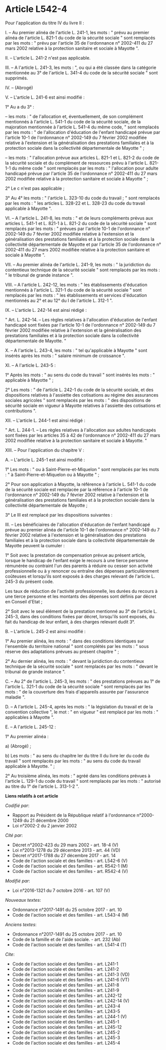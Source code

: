 # Article L542-4

Pour l'application du titre IV du livre II :

I. – Au premier alinéa de l'article L. 241-1, les mots : " prévu au premier alinéa de l'article L. 821-1 du code de la
sécurité sociale " sont remplacés par les mots : " prévu par l'article 35 de l'ordonnance n° 2002-411 du 27 mars 2002
relative à la protection sanitaire et sociale à Mayotte ".

II. – L'article L. 241-2 n'est pas applicable.

III. – A l'article L. 241-3, les mots : ", ou qui a été classée dans la catégorie mentionnée au 3° de l'article L. 341-4 du
code de la sécurité sociale " sont supprimés.

IV. – (Abrogé)

V. – L'article L. 241-6 est ainsi modifié :

1° Au a du 3° :

– les mots : " de l'allocation et, éventuellement, de son complément mentionnés à l'article L. 541-1 du code de la sécurité
sociale, de la majoration mentionnée à l'article L. 541-4 du même code, " sont remplacés par les mots : " de l'allocation
d'éducation de l'enfant handicapé prévue par l'article 10-1 de l'ordonnance n° 2002-149 du 7 février 2002 modifiée relative à
l'extension et la généralisation des prestations familiales et à la protection sociale dans la collectivité départementale de
Mayotte " ;

– les mots : " l'allocation prévue aux articles L. 821-1 et L. 821-2 du code de la sécurité sociale et du complément de
ressources prévu à l'article L. 821-1-1 du même code " sont remplacés par les mots : " l'allocation pour adulte handicapé
prévue par l'article 35 de l'ordonnance n° 2002-411 du 27 mars 2002 modifiée relative à la protection sanitaire et sociale à
Mayotte " ;

2° Le c n'est pas applicable ;

3° Au 4° les mots : " l'article L. 323-10 du code du travail ; " sont remplacés par les mots : " les articles L. 328-22 et L.
328-23 du code du travail applicable à Mayotte ".

VI. – A l'article L. 241-8, les mots : " et de leurs compléments prévus aux articles L. 541-1 et L. 821-1 à L. 821-2 du code
de la sécurité sociale " sont remplacés par les mots : " prévues par l'article 10-1 de l'ordonnance n° 2002-149 du 7 février
2002 modifiée relative à l'extension et la généralisation des prestations familiales et à la protection sociale dans la
collectivité départementale de Mayotte et par l'article 35 de l'ordonnance n° 2002-411 du 27 mars 2002 modifiée relative à la
protection sanitaire et sociale à Mayotte ".

VII. – Au premier alinéa de l'article L. 241-9, les mots : " la juridiction du contentieux technique de la sécurité sociale "
sont remplacés par les mots : " le tribunal de grande instance ".

VIII. – A l'article L. 242-12, les mots : " les établissements d'éducation mentionnés à l'article L. 321-1 du code de la
sécurité sociale " sont remplacés par les mots : " les établissements et services d'éducation mentionnés au 2° et au 12° du I
de l'article L. 312-1 ".

IX. – L'article L. 242-14 est ainsi rédigé :

" Art. L. 242-14. – Les règles relatives à l'allocation d'éducation de l'enfant handicapé sont fixées par l'article 10-1 de
l'ordonnance n° 2002-149 du 7 février 2002 modifiée relative à l'extension et la généralisation des prestations familiales et
à la protection sociale dans la collectivité départementale de Mayotte. "

X. – A l'article L. 243-4, les mots : " tel qu'applicable à Mayotte " sont insérés après les mots : " salaire minimum de
croissance ".

XI. – A l'article L. 243-5 :

1° Après les mots : " au sens du code du travail " sont insérés les mots : " applicable à Mayotte " ;

2° Les mots : " de l'article L. 242-1 du code de la sécurité sociale, et des dispositions relatives à l'assiette des
cotisations au régime des assurances sociales agricoles " sont remplacés par les mots : " des dispositions de sécurité
sociale en vigueur à Mayotte relatives à l'assiette des cotisations et contributions ".

XII. – L'article L. 244-1 est ainsi rédigé :

" Art. L. 244-1. – Les règles relatives à l'allocation aux adultes handicapés sont fixées par les articles 35 à 42 de
l'ordonnance n° 2002-411 du 27 mars 2002 modifiée relative à la protection sanitaire et sociale à Mayotte. "

XIII. – Pour l'application du chapitre V :

A. – L'article L. 245-1 est ainsi modifié :

1° Les mots : " ou à Saint-Pierre-et-Miquelon " sont remplacés par les mots : " à Saint-Pierre-et-Miquelon ou à Mayotte " ;

2° Pour son application à Mayotte, la référence à l'article L. 541-1 du code de la sécurité sociale est remplacée par la
référence à l'article 10-1 de l'ordonnance n° 2002-149 du 7 février 2002 relative à l'extension et la généralisation des
prestations familiales et à la protection sociale dans la collectivité départementale de Mayotte ;

3° Le III est remplacé par les dispositions suivantes :

III. – Les bénéficiaires de l'allocation d'éducation de l'enfant handicapé prévue au premier alinéa de l'article 10-1 de
l'ordonnance n° 2002-149 du 7 février 2002 relative à l'extension et la généralisation des prestations familiales et à la
protection sociale dans la collectivité départementale de Mayotte peuvent la cumuler :

1° Soit avec la prestation de compensation prévue au présent article, lorsque le handicap de l'enfant exige le recours à une
tierce personne rémunérée ou contraint l'un des parents à réduire ou cesser son activité professionnelle ou à y renoncer ou
entraîne des dépenses particulièrement coûteuses et lorsqu'ils sont exposés à des charges relevant de l'article L. 245-3 du
présent code.

Les taux de réduction de l'activité professionnelle, les durées du recours à une tierce personne et les montants des dépenses
sont définis par décret en Conseil d'Etat ;

2° Soit avec le seul élément de la prestation mentionné au 3° de l'article L. 245-3, dans des conditions fixées par décret,
lorsqu'ils sont exposés, du fait du handicap de leur enfant, à des charges relevant dudit 3°.

B. – L'article L. 245-2 est ainsi modifié :

1° Au premier alinéa, les mots : " dans des conditions identiques sur l'ensemble du territoire national " sont complétés par
les mots : " sous réserve des adaptations prévues au présent chapitre " ;

2° Au dernier alinéa, les mots : " devant la juridiction du contentieux technique de la sécurité sociale " sont remplacés par
les mots : " devant le tribunal de grande instance ".

C. – Au 2° de l'article L. 245-3, les mots : " des prestations prévues au 1° de l'article L. 321-1 du code de la sécurité
sociale " sont remplacés par les mots : " de la couverture des frais d'appareils assurée par l'assurance maladie ".

D. – A l'article L. 245-4, après les mots : " la législation du travail et de la convention collective ", le mot : " en
vigueur " est remplacé par les mots : " applicables à Mayotte ".

E. – A l'article L. 245-12 :

1° Au premier alinéa :

a) (Abrogé) ;

b) Les mots : " au sens du chapitre Ier du titre II du livre Ier du code du travail " sont remplacés par les mots : " au sens
du code du travail applicable à Mayotte. " ;

2° Au troisième alinéa, les mots : " agréé dans les conditions prévues à l'article L. 129-1 du code du travail " sont
remplacés par les mots : " autorisé au titre du 1° de l'article L. 313-1-2 ".

**Liens relatifs à cet article**

_Codifié par_:

  - Rapport au Président de la République relatif à l'ordonnance n°2000-1249 du 21 décembre 2000
  - Loi n°2002-2 du 2 janvier 2002

_Cité par_:

  - Décret n°2002-423 du 29 mars 2002 - art. 18-4 (V)
  - Loi n°2013-1278 du 29 décembre 2013 - art. 44 (VD)
  - Décret n°2017-1788 du 27 décembre 2017 - art. 14
  - Code de l'action sociale et des familles - art. L542-6 (V)
  - Code de l'action sociale et des familles - art. R542-1 (M)
  - Code de l'action sociale et des familles - art. R542-4 (V)

_Modifié par_:

  - Loi n°2016-1321 du 7 octobre 2016 - art. 107 (V)

_Nouveaux textes_:

  - Ordonnance n°2017-1491 du 25 octobre 2017 - art. 10
  - Code de l'action sociale et des familles - art. L543-4 (M)

_Anciens textes_:

  - Ordonnance n°2017-1491 du 25 octobre 2017 - art. 10
  - Code de la famille et de l'aide sociale. - art. 232 (Ab)
  - Code de l'action sociale et des familles - art. L541-4 (T)

_Cite_:

  - Code de l'action sociale et des familles - art. L241-1
  - Code de l'action sociale et des familles - art. L241-2
  - Code de l'action sociale et des familles - art. L241-3 (VD)
  - Code de l'action sociale et des familles - art. L241-6 (VT)
  - Code de l'action sociale et des familles - art. L241-8
  - Code de l'action sociale et des familles - art. L241-9
  - Code de l'action sociale et des familles - art. L242-12
  - Code de l'action sociale et des familles - art. L242-14 (V)
  - Code de l'action sociale et des familles - art. L243-4
  - Code de l'action sociale et des familles - art. L243-5
  - Code de l'action sociale et des familles - art. L244-1 (V)
  - Code de l'action sociale et des familles - art. L245-1
  - Code de l'action sociale et des familles - art. L245-12
  - Code de l'action sociale et des familles - art. L245-2
  - Code de l'action sociale et des familles - art. L245-3
  - Code de l'action sociale et des familles - art. L245-4
